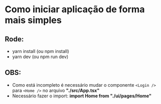 # Como iniciar aplicação de forma mais simples

## Rode:
  - yarn install (ou npm install)
  - yarn dev (ou npm run dev)

## OBS: 
  - Como está incompleto é necessário mudar o componente ```<Login />``` para ```<Home />``` no arquivo **"./src/App.tsx"** 
  - Necessário fazer o import: **import Home from "./ui/pages/Home"**